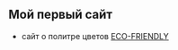 ## Мой первый сайт
- сайт о политре цветов 
[ECO-FRIENDLY](https://katyayanovskaya.github.io/ECO-FRIEDLY/)
